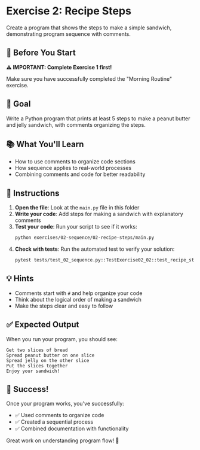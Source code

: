 # Exercise 2: Recipe Steps

Create a program that shows the steps to make a simple sandwich, demonstrating program sequence with comments.

## 📖 Before You Start

**⚠️ IMPORTANT: Complete Exercise 1 first!**

Make sure you have successfully completed the "Morning Routine" exercise.

## 🎯 Goal

Write a Python program that prints at least 5 steps to make a peanut butter and jelly sandwich, with comments organizing the steps.

## 📚 What You'll Learn

- How to use comments to organize code sections
- How sequence applies to real-world processes
- Combining comments and code for better readability

## 📝 Instructions

1. **Open the file**: Look at the `main.py` file in this folder
2. **Write your code**: Add steps for making a sandwich with explanatory comments
3. **Test your code**: Run your script to see if it works:
   ```bash
   python exercises/02-sequence/02-recipe-steps/main.py
   ```
4. **Check with tests**: Run the automated test to verify your solution:
   ```bash
   pytest tests/test_02_sequence.py::TestExercise02_02::test_recipe_steps_with_comments
   ```

## 💡 Hints

- Comments start with `#` and help organize your code
- Think about the logical order of making a sandwich
- Make the steps clear and easy to follow

## ✅ Expected Output

When you run your program, you should see:
```
Get two slices of bread
Spread peanut butter on one slice
Spread jelly on the other slice
Put the slices together
Enjoy your sandwich!
```

## 🎉 Success!

Once your program works, you've successfully:
- ✅ Used comments to organize code
- ✅ Created a sequential process
- ✅ Combined documentation with functionality

Great work on understanding program flow! 🚀